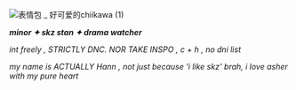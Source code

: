 ![表情包 _ 好可爱的chiikawa (1)](https://github.com/user-attachments/assets/970276cd-e039-499e-9efb-fcba7aa179aa)



***minor ✦ skz stan ✦ drama watcher*** 

*int freely , STRICTLY DNC. NOR TAKE INSPO , c + h , no dni list*

*my name is ACTUALLY Hann , not just because 'i like skz' brah, i love asher with my pure heart*
